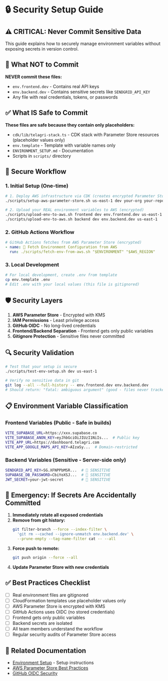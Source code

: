 # 🔒 Security Setup Guide

## ⚠️ CRITICAL: Never Commit Sensitive Data

This guide explains how to securely manage environment variables without exposing secrets in version control.

## 🚨 What NOT to Commit

**NEVER commit these files:**
- `env.frontend.dev` - Contains real API keys
- `env.backend.dev` - Contains sensitive secrets like `SENDGRID_API_KEY`
- Any file with real credentials, tokens, or passwords

## ✅ What IS Safe to Commit

**These files are safe because they contain only placeholders:**
- `cdk/lib/telagri-stack.ts` - CDK stack with Parameter Store resources (placeholder values only)
- `env.template` - Template with variable names only
- `ENVIRONMENT_SETUP.md` - Documentation
- Scripts in `scripts/` directory

## 🔐 Secure Workflow

### 1. **Initial Setup (One-time)**

```bash
# 1. Deploy AWS infrastructure via CDK (creates encrypted Parameter Store)
./scripts/setup-aws-parameter-store.sh us-east-1 dev your-org your-repo

# 2. Upload your REAL environment variables to AWS (encrypted)
./scripts/upload-env-to-aws.sh frontend dev env.frontend.dev us-east-1
./scripts/upload-env-to-aws.sh backend dev env.backend.dev us-east-1
```

### 2. **GitHub Actions Workflow**

```yaml
# GitHub Actions fetches from AWS Parameter Store (encrypted)
- name: 🔧 Fetch Environment Configuration from AWS
  run: ./scripts/fetch-env-from-aws.sh "$ENVIRONMENT" "$AWS_REGION"
```

### 3. **Local Development**

```bash
# For local development, create .env from template
cp env.template .env
# Edit .env with your local values (this file is gitignored)
```

## 🛡️ Security Layers

1. **AWS Parameter Store** - Encrypted with KMS
2. **IAM Permissions** - Least privilege access
3. **GitHub OIDC** - No long-lived credentials
4. **Frontend/Backend Separation** - Frontend gets only public variables
5. **Gitignore Protection** - Sensitive files never committed

## 🔍 Security Validation

```bash
# Test that your setup is secure
./scripts/test-env-setup.sh dev us-east-1

# Verify no sensitive data in git
git log --all --full-history -- env.frontend.dev env.backend.dev
# Should return: "fatal: ambiguous argument" (good - files never tracked)
```

## 📋 Environment Variable Classification

### **Frontend Variables (Public - Safe in builds)**
```bash
VITE_SUPABASE_URL=https://xxx.supabase.co
VITE_SUPABASE_ANON_KEY=eyJhbGciOiJIUzI1NiIs...  # Public key
VITE_APP_URL=https://dashboard.telagri.com
VITE_APP_GOOGLE_MAPS_API_KEY=AIzaSy...  # Domain-restricted
```

### **Backend Variables (Sensitive - Server-side only)**
```bash
SENDGRID_API_KEY=SG.XFNPPbMSR...  # 🚨 SENSITIVE
SUPABASE_DB_PASSWORD=CbiYoXSJ...  # 🚨 SENSITIVE
JWT_SECRET=your-jwt-secret        # 🚨 SENSITIVE
```

## 🚨 Emergency: If Secrets Are Accidentally Committed

1. **Immediately rotate all exposed credentials**
2. **Remove from git history:**
   ```bash
   git filter-branch --force --index-filter \
     'git rm --cached --ignore-unmatch env.backend.dev' \
     --prune-empty --tag-name-filter cat -- --all
   ```
3. **Force push to remote:**
   ```bash
   git push origin --force --all
   ```
4. **Update Parameter Store with new credentials**

## ✅ Best Practices Checklist

- [ ] Real environment files are gitignored
- [ ] CloudFormation templates use placeholder values only
- [ ] AWS Parameter Store is encrypted with KMS
- [ ] GitHub Actions uses OIDC (no stored credentials)
- [ ] Frontend gets only public variables
- [ ] Backend secrets are isolated
- [ ] All team members understand the workflow
- [ ] Regular security audits of Parameter Store access

## 🔗 Related Documentation

- [Environment Setup](../setup/environment.md) - Setup instructions
- [AWS Parameter Store Best Practices](https://docs.aws.amazon.com/systems-manager/latest/userguide/parameter-store-best-practices.html)
- [GitHub OIDC Security](https://docs.github.com/en/actions/deployment/security-hardening-your-deployments/about-security-hardening-with-openid-connect)
